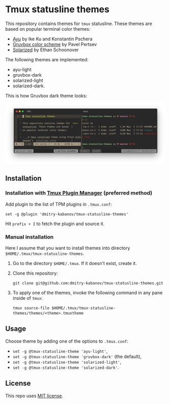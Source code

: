 # Tmux statusline themes

This repository contains themes for `tmux` statusline. These themes are based
on popular terminal color themes:

-   [Ayu](https://github.com/ayu-theme) by Ike Ku and Konstantin Pschera
-   [Gruvbox color scheme](https://github.com/morhetz/gruvbox-contrib)
    by Pavel Pertsev
-   [Solarized](http://ethanschoonover.com/solarized) by Ethan Schoonover

The following themes are implemented:
- ayu-light
- gruvbox-dark
- solarized-light
- solarized-dark.

This is how Gruvbox dark theme looks:

![Appearance of the Gruvbox-dark tmux theme](_assets/gruvbox-dark.png "Appearance of the Gruvbox dark tmux theme")


## Installation

### Installation with [Tmux Plugin Manager](https://github.com/tmux-plugins/tpm) (preferred method)

Add plugin to the list of TPM plugins in `.tmux.conf`:

    set -g @plugin 'dmitry-kabanov/tmux-statusline-themes'

Hit `prefix + I` to fetch the plugin and source it.

### Manual installation

Here I assume that you want to install themes into directory
`$HOME/.tmux/tmux-statusline-themes`.

1.  Go to the directory `$HOME/.tmux`. If it doesn't exist, create it.

2.  Clone this repository:
    
        git clone git@github.com:dmitry-kabanov/tmux-statusline-themes.git

3.  To apply one of the themes, invoke the following command in any pane inside
    of `tmux`:

        tmux source-file $HOME/.tmux/tmux-statusline-themes/themes/<theme>.tmuxtheme


## Usage

Choose theme by adding one of the options to `.tmux.conf`:

- `set -g @tmux-statusline-theme 'ayu-light'`,
- `set -g @tmux-statusline-theme 'gruvbox-dark'` (the default),
- `set -g @tmux-statusline-theme 'solarized-light'`,
- `set -g @tmux-statusline-theme 'solarized-dark'`.


## License

This repo uses [MIT license](LICENSE).
